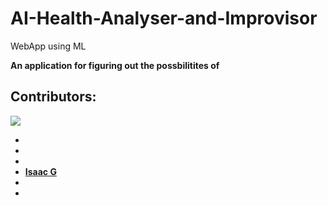 # AI-Health-Analyser-and-Improvisor
WebApp using ML

<b>An application for figuring out the possbilitites of 

## Contributors:

<img src="https://img.shields.io/badge/Contributors-6-cyan">

<ul><li>

 <li>
  
 <li>
  
 <li><a href="https://github.com/isaacgn">Isaac G</a>

 <li>
 
 <li>
 
